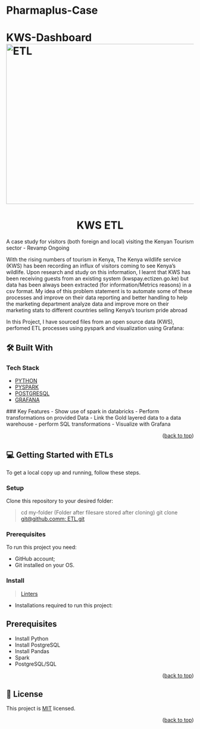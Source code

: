 # Pharmaplus-Case

# KWS-Dashboard<img width="901" height="429" alt="ETL" src="https://github.com/user-attachments/assets/d0e74051-b25b-48ec-86b3-e3729052abd5" />

<a name="readme-top"></a>

# <div align="center">KWS ETL</div>

A case study for visitors (both foreign and local) visiting the Kenyan Tourism sector - Revamp Ongoing

With the rising numbers of tourism in Kenya, The Kenya wildlife service (KWS) has been recording an influx of visitors coming to see Kenya’s wildlife.
Upon research and study on this information, I learnt that KWS has been receiving guests from an existing system (kwspay.ectizen.go.ke) but data has been always been extracted (for information/Metrics reasons) in a csv format.
My idea of this problem statement is to automate some of these processes and improve on their data reporting and better handling to help the marketing department analyze data and improve more on their marketing stats to different countries selling Kenya’s tourism pride abroad


In this Project, I have sourced files from an open source data  (KWS), perfomed ETL processes using pyspark and visualization using Grafana:

## 🛠 Built With <a name="built-with"></a>

### Tech Stack <a name="tech-stack"></a>

  <ul>
    <li><a href=https://www.python.org/>PYTHON</a></li> 
  <li><a href="https://spark.apache.org/docs/latest/api/python/index.html)">PYSPARK</a></li>
    <li><a href="https://www.postgresql.org/">POSTGRESQL</a></li>
    <li><a href="https://grafana.com/">GRAFANA</a></li>

</ul>
###  Key Features <a name="key-features"></a>
- Show use of spark in databricks
- Perform transformations on provided Data
- Link the Gold layered data to a data warehouse
- perform SQL transformations
- Visualize with Grafana
<p align="right">(<a href="#readme-top">back to top</a>)</p>


## 💻 Getting Started with ETLs <a name="getting-started"></a>

To get a local copy up and running, follow these steps.


### Setup

Clone this repository to your desired folder:

> cd my-folder (Folder after filesare stored after cloning)
> git clone [git@github.comm: ETL.git](https://github.com/Jonathan-Rop/KWS-Dashboard.git)

### Prerequisites

To run this project you need:

- GitHub account;
- Git installed on your OS.

### Install

> [Linters](https://github.com/microverseinc/linters-config/tree/master/html-css-js)

- Installations required to run this project:

## Prerequisites
-  Install Python
-  Install PostgreSQL
-  Install Pandas
-  Spark
-  PostgreSQL/SQL

<p align="right">(<a href="#readme-top">back to top</a>)</p>

## 📝 License <a name="license"></a>

This project is [MIT](./MIT.md) licensed.

<p align="right">(<a href="#readme-top">back to top</a>)</p>
